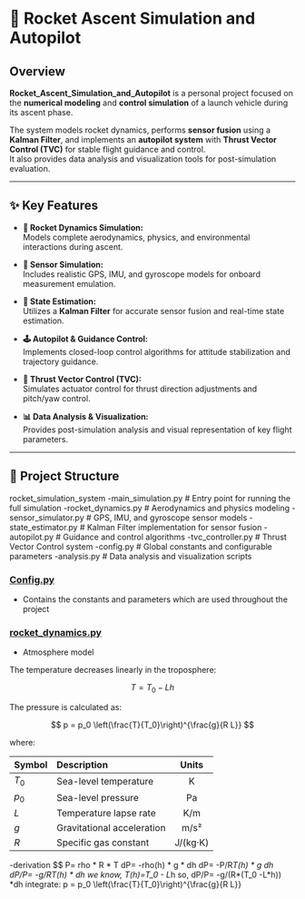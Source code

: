 # 🚀 Rocket Ascent Simulation and Autopilot

## Overview
**Rocket_Ascent_Simulation_and_Autopilot** is a personal project focused on the **numerical modeling** and **control simulation** of a launch vehicle during its ascent phase.  

The system models rocket dynamics, performs **sensor fusion** using a **Kalman Filter**, and implements an **autopilot system** with **Thrust Vector Control (TVC)** for stable flight guidance and control.  
It also provides data analysis and visualization tools for post-simulation evaluation.

---

## ✨ Key Features
- **🚀 Rocket Dynamics Simulation:**  
  Models complete aerodynamics, physics, and environmental interactions during ascent.

- **📡 Sensor Simulation:**  
  Includes realistic GPS, IMU, and gyroscope models for onboard measurement emulation.

- **🧠 State Estimation:**  
  Utilizes a **Kalman Filter** for accurate sensor fusion and real-time state estimation.

- **🕹️ Autopilot & Guidance Control:**  
  Implements closed-loop control algorithms for attitude stabilization and trajectory guidance.

- **🎯 Thrust Vector Control (TVC):**  
  Simulates actuator control for thrust direction adjustments and pitch/yaw control.

- **📊 Data Analysis & Visualization:**  
  Provides post-simulation analysis and visual representation of key flight parameters.

---

## 🧠 Project Structure
rocket_simulation_system
-main_simulation.py # Entry point for running the full simulation
-rocket_dynamics.py # Aerodynamics and physics modeling
-sensor_simulator.py # GPS, IMU, and gyroscope sensor models
-state_estimator.py # Kalman Filter implementation for sensor fusion
-autopilot.py # Guidance and control algorithms
-tvc_controller.py # Thrust Vector Control system
-config.py # Global constants and configurable parameters
-analysis.py # Data analysis and visualization scripts

<h3 style="text-decoration: underline;">Config.py</h3>

- Contains the constants and parameters which are used throughout the project


<h3 style="text-decoration: underline;">rocket_dynamics.py</h3>  

- Atmosphere model

The temperature decreases linearly in the troposphere:

$$
T = T_0 - L h
$$

The pressure is calculated as:

$$
p = p_0 \left(\frac{T}{T_0}\right)^{\frac{g}{R L}}
$$

where:

| Symbol | Description | Units |
|:--|:--|:--:|
| $T_0$ | Sea-level temperature | K |
| $p_0$ | Sea-level pressure | Pa |
| $L$ | Temperature lapse rate | K/m |
| $g$ | Gravitational acceleration | m/s² |
| $R$ | Specific gas constant | J/(kg·K) |
-derivation 
$$
P= rho * R * T
dP= -rho(h) * g * dh
dP= -P/R*T(h) * g *dh
dP/P= -g/R*T(h) * dh
we know, T(h)=T_0 - L*h
so,
dP/P= -g/(R*(T_0 -L*h)) *dh 
integrate:
p = p_0 \left(\frac{T}{T_0}\right)^{\frac{g}{R L}}


